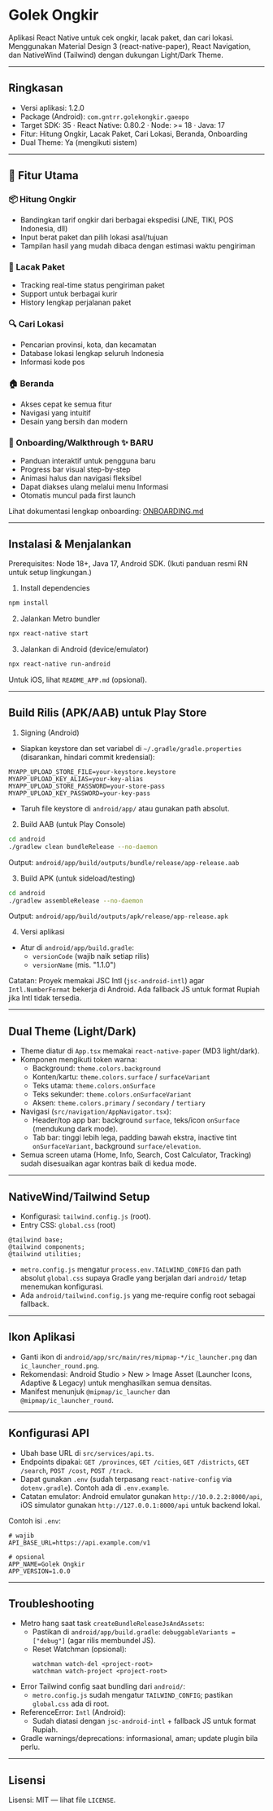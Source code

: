 # Golek Ongkir

Aplikasi React Native untuk cek ongkir, lacak paket, dan cari lokasi. Menggunakan Material Design 3 (react-native-paper), React Navigation, dan NativeWind (Tailwind) dengan dukungan Light/Dark Theme.

---

## Ringkasan
- Versi aplikasi: 1.2.0
- Package (Android): `com.gntrr.golekongkir.gaeopo`
- Target SDK: 35 · React Native: 0.80.2 · Node: >= 18 · Java: 17
- Fitur: Hitung Ongkir, Lacak Paket, Cari Lokasi, Beranda, Onboarding
- Dual Theme: Ya (mengikuti sistem)

---

## 🚀 Fitur Utama

### 📦 Hitung Ongkir
- Bandingkan tarif ongkir dari berbagai ekspedisi (JNE, TIKI, POS Indonesia, dll)
- Input berat paket dan pilih lokasi asal/tujuan
- Tampilan hasil yang mudah dibaca dengan estimasi waktu pengiriman

### 📍 Lacak Paket
- Tracking real-time status pengiriman paket
- Support untuk berbagai kurir
- History lengkap perjalanan paket

### 🔍 Cari Lokasi
- Pencarian provinsi, kota, dan kecamatan
- Database lokasi lengkap seluruh Indonesia
- Informasi kode pos

### 🏠 Beranda
- Akses cepat ke semua fitur
- Navigasi yang intuitif
- Desain yang bersih dan modern

### 🎯 Onboarding/Walkthrough ✨ **BARU**
- Panduan interaktif untuk pengguna baru
- Progress bar visual step-by-step
- Animasi halus dan navigasi fleksibel
- Dapat diakses ulang melalui menu Informasi
- Otomatis muncul pada first launch

Lihat dokumentasi lengkap onboarding: [ONBOARDING.md](ONBOARDING.md)

---

## Instalasi & Menjalankan
Prerequisites: Node 18+, Java 17, Android SDK. (Ikuti panduan resmi RN untuk setup lingkungan.)

1) Install dependencies
```sh
npm install
```

2) Jalankan Metro bundler
```sh
npx react-native start
```

3) Jalankan di Android (device/emulator)
```sh
npx react-native run-android
```

Untuk iOS, lihat `README_APP.md` (opsional).

---

## Build Rilis (APK/AAB) untuk Play Store
1) Signing (Android)
- Siapkan keystore dan set variabel di `~/.gradle/gradle.properties` (disarankan, hindari commit kredensial):
```
MYAPP_UPLOAD_STORE_FILE=your-keystore.keystore
MYAPP_UPLOAD_KEY_ALIAS=your-key-alias
MYAPP_UPLOAD_STORE_PASSWORD=your-store-pass
MYAPP_UPLOAD_KEY_PASSWORD=your-key-pass
```
- Taruh file keystore di `android/app/` atau gunakan path absolut.

2) Build AAB (untuk Play Console)
```sh
cd android
./gradlew clean bundleRelease --no-daemon
```
Output: `android/app/build/outputs/bundle/release/app-release.aab`

3) Build APK (untuk sideload/testing)
```sh
cd android
./gradlew assembleRelease --no-daemon
```
Output: `android/app/build/outputs/apk/release/app-release.apk`

4) Versi aplikasi
- Atur di `android/app/build.gradle`:
  - `versionCode` (wajib naik setiap rilis)
  - `versionName` (mis. "1.1.0")

Catatan: Proyek memakai JSC Intl (`jsc-android-intl`) agar `Intl.NumberFormat` bekerja di Android. Ada fallback JS untuk format Rupiah jika Intl tidak tersedia.

---

## Dual Theme (Light/Dark)
- Theme diatur di `App.tsx` memakai `react-native-paper` (MD3 light/dark).
- Komponen mengikuti token warna:
  - Background: `theme.colors.background`
  - Konten/kartu: `theme.colors.surface` / `surfaceVariant`
  - Teks utama: `theme.colors.onSurface`
  - Teks sekunder: `theme.colors.onSurfaceVariant`
  - Aksen: `theme.colors.primary` / `secondary` / `tertiary`
- Navigasi (`src/navigation/AppNavigator.tsx`):
  - Header/top app bar: background `surface`, teks/icon `onSurface` (mendukung dark mode).
  - Tab bar: tinggi lebih lega, padding bawah ekstra, inactive tint `onSurfaceVariant`, background `surface/elevation`.
- Semua screen utama (Home, Info, Search, Cost Calculator, Tracking) sudah disesuaikan agar kontras baik di kedua mode.

---

## NativeWind/Tailwind Setup
- Konfigurasi: `tailwind.config.js` (root).
- Entry CSS: `global.css` (root)
```
@tailwind base;
@tailwind components;
@tailwind utilities;
```
- `metro.config.js` mengatur `process.env.TAILWIND_CONFIG` dan path absolut `global.css` supaya Gradle yang berjalan dari `android/` tetap menemukan konfigurasi.
- Ada `android/tailwind.config.js` yang me-require config root sebagai fallback.

---

## Ikon Aplikasi
- Ganti ikon di `android/app/src/main/res/mipmap-*/ic_launcher.png` dan `ic_launcher_round.png`.
- Rekomendasi: Android Studio > New > Image Asset (Launcher Icons, Adaptive & Legacy) untuk menghasilkan semua densitas.
- Manifest menunjuk `@mipmap/ic_launcher` dan `@mipmap/ic_launcher_round`.

---

## Konfigurasi API
- Ubah base URL di `src/services/api.ts`.
- Endpoints dipakai: `GET /provinces`, `GET /cities`, `GET /districts`, `GET /search`, `POST /cost`, `POST /track`.
- Dapat gunakan `.env` (sudah terpasang `react-native-config` via `dotenv.gradle`). Contoh ada di `.env.example`.
- Catatan emulator: Android emulator gunakan `http://10.0.2.2:8000/api`, iOS simulator gunakan `http://127.0.0.1:8000/api` untuk backend lokal.

Contoh isi `.env`:
```env
# wajib
API_BASE_URL=https://api.example.com/v1

# opsional
APP_NAME=Golek Ongkir
APP_VERSION=1.0.0
```

---

## Troubleshooting
- Metro hang saat task `createBundleReleaseJsAndAssets`:
  - Pastikan di `android/app/build.gradle`: `debuggableVariants = ["debug"]` (agar rilis membundel JS).
  - Reset Watchman (opsional):
    ```
    watchman watch-del <project-root>
    watchman watch-project <project-root>
    ```
- Error Tailwind config saat bundling dari `android/`:
  - `metro.config.js` sudah mengatur `TAILWIND_CONFIG`; pastikan `global.css` ada di root.
- ReferenceError: `Intl` (Android):
  - Sudah diatasi dengan `jsc-android-intl` + fallback JS untuk format Rupiah.
- Gradle warnings/deprecations: informasional, aman; update plugin bila perlu.

---

## Lisensi
Lisensi: MIT — lihat file `LICENSE`.
